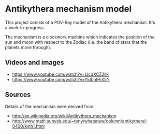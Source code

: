 Antikythera mechanism model
===========================

This project conists of a POV-Ray model of the Antikythera mechanism.  It's a work-in-progress.

The mechanism is a clockwork machine which indicates the position of the sun and moon with respect to the Zodiac (i.e. the band of stars that the planets move through).

Videos and images
-----------------

  * https://www.youtube.com/watch?v=lJcqXCZ2ilk
  * https://www.youtube.com/watch?v=YldbnIHiX5Y

Sources
-------

Details of the mechanism were derived from:

  * http://en.wikipedia.org/wiki/Antikythera_mechanism
  * http://www.math.sunysb.edu/~tony/whatsnew/column/antikytheraI-0400/kyth1.html
